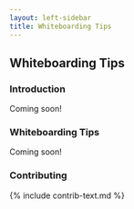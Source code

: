 ```yaml
---
layout: left-sidebar
title: Whiteboarding Tips
---
```


## Whiteboarding Tips

### Introduction

Coming soon!

### Whiteboarding Tips

Coming soon!

### Contributing

{% include contrib-text.md %}